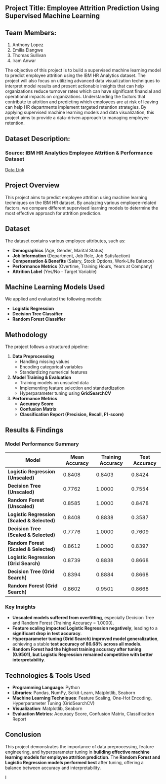 ## Project Title: Employee Attrition Prediction Using Supervised Machine Learning
## Team Members:
1.	Anthony Lopez
2.	Emilia Elangwe
3.	Thomas Sullivan
4.	Iram Anwar

   
The objective of this project is to build a supervised machine learning model to predict employee attrition using the IBM HR Analytics dataset. The project will also focus on utilizing advanced data visualization techniques to interpret model results and present actionable insights that can help organizations reduce turnover rates which can have significant financial and operational impacts on organizations. Understanding the factors that contribute to attrition and predicting which employees are at risk of leaving can help HR departments implement targeted retention strategies. By applying supervised machine learning models and data visualization, this project aims to provide a data-driven approach to managing employee retention.
## Dataset Description:
### Source: IBM HR Analytics Employee Attrition & Performance Dataset
[Data Link](https://www.kaggle.com/datasets/pavansubhasht/ibm-hr-analytics-attrition-dataset)



## **Project Overview**  
This project aims to predict employee attrition using machine learning techniques on the IBM HR dataset. By analyzing various employee-related factors, we compare different supervised learning models to determine the most effective approach for attrition prediction.  

## **Dataset**  
The dataset contains various employee attributes, such as:  
- **Demographics** (Age, Gender, Marital Status)  
- **Job Information** (Department, Job Role, Job Satisfaction)  
- **Compensation & Benefits** (Salary, Stock Options, Work-Life Balance)  
- **Performance Metrics** (Overtime, Training Hours, Years at Company)  
- **Attrition Label** (Yes/No - Target Variable)  

## **Machine Learning Models Used**  
We applied and evaluated the following models:  
- **Logistic Regression**  
- **Decision Tree Classifier**  
- **Random Forest Classifier**  

## **Methodology**  
The project follows a structured pipeline:  
1. **Data Preprocessing**  
   - Handling missing values  
   - Encoding categorical variables  
   - Standardizing numerical features  
2. **Model Training & Evaluation**  
   - Training models on unscaled data  
   - Implementing feature selection and standardization  
   - Hyperparameter tuning using **GridSearchCV**  
3. **Performance Metrics**  
   - **Accuracy Score**  
   - **Confusion Matrix**  
   - **Classification Report (Precision, Recall, F1-score)**  

## **Results & Findings**  
### **Model Performance Summary**  
| Model                             | Mean Accuracy | Training Accuracy | Test Accuracy |
|-----------------------------------|---------------|-------------------|---------------|
| **Logistic Regression (Unscaled)**    | 0.8408        | 0.8403            | 0.8424        |
| **Decision Tree (Unscaled)**          | 0.7762        | 1.0000            | 0.7554        |
| **Random Forest (Unscaled)**          | 0.8585        | 1.0000            | 0.8478        |
| **Logistic Regression (Scaled & Selected)** | 0.8408        | 0.8838            | 0.3587        |
| **Decision Tree (Scaled & Selected)** | 0.7776        | 1.0000            | 0.7609        |
| **Random Forest (Scaled & Selected)** | 0.8612        | 1.0000            | 0.8397        |
| **Logistic Regression (Grid Search)** | 0.8739        | 0.8838            | 0.8668        |
| **Decision Tree (Grid Search)**       | 0.8394        | 0.8884            | 0.8668        |
| **Random Forest (Grid Search)**       | 0.8602        | 0.9501            | 0.8668        |

### **Key Insights**
- **Unscaled models suffered from overfitting**, especially Decision Tree and Random Forest (Training Accuracy = 1.0000).  
- **Feature scaling impacted Logistic Regression negatively**, leading to a **significant drop in test accuracy**.  
- **Hyperparameter tuning (Grid Search) improved model generalization**, achieving a stable **test accuracy of 86.68% across all models**.  
- **Random Forest had the highest training accuracy after tuning (0.9501), but Logistic Regression remained competitive with better interpretability**.  

## **Technologies & Tools Used**
- **Programming Language**: Python  
- **Libraries**: Pandas, NumPy, Scikit-Learn, Matplotlib, Seaborn  
- **Machine Learning Techniques**: Feature Scaling, One-Hot Encoding, Hyperparameter Tuning (GridSearchCV)  
- **Visualization**: Matplotlib, Seaborn  
- **Evaluation Metrics**: Accuracy Score, Confusion Matrix, Classification Report  

## **Conclusion**  
This project demonstrates the importance of data preprocessing, feature engineering, and hyperparameter tuning in **building effective machine learning models for employee attrition prediction**. The **Random Forest and Logistic Regression models performed best** after tuning, offering a balance between accuracy and interpretability.  


I



